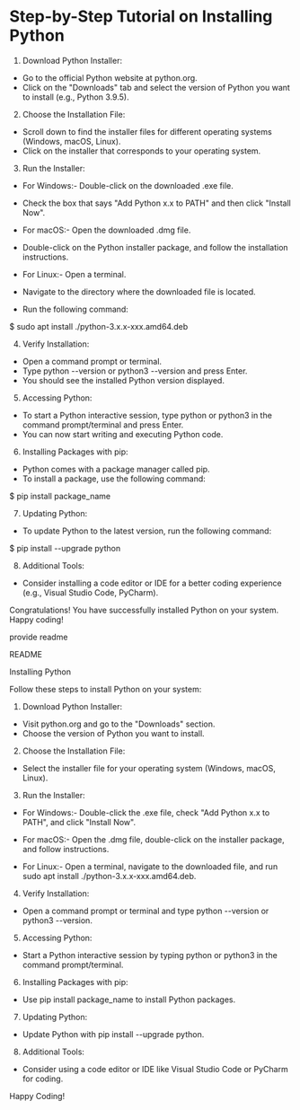 # Step-by-Step Tutorial on Installing Python

1. Download Python Installer:

- Go to the official Python website at python.org.
- Click on the "Downloads" tab and select the version of Python you want to install (e.g., Python 3.9.5).


2. Choose the Installation File:

- Scroll down to find the installer files for different operating systems (Windows, macOS, Linux).
- Click on the installer that corresponds to your operating system.


3. Run the Installer:

- For Windows:- Double-click on the downloaded .exe file.
- Check the box that says "Add Python x.x to PATH" and then click "Install Now".


- For macOS:- Open the downloaded .dmg file.
- Double-click on the Python installer package, and follow the installation instructions.


- For Linux:- Open a terminal.
- Navigate to the directory where the downloaded file is located.
- Run the following command:

$ sudo apt install ./python-3.x.x-xxx.amd64.deb


4. Verify Installation:

- Open a command prompt or terminal.
- Type python --version or python3 --version and press Enter.
- You should see the installed Python version displayed.


5. Accessing Python:

- To start a Python interactive session, type python or python3 in the command prompt/terminal and press Enter.
- You can now start writing and executing Python code.


6. Installing Packages with pip:

- Python comes with a package manager called pip.
- To install a package, use the following command:

$ pip install package_name


7. Updating Python:

- To update Python to the latest version, run the following command:

$ pip install --upgrade python


8. Additional Tools:

- Consider installing a code editor or IDE for a better coding experience (e.g., Visual Studio Code, PyCharm).

Congratulations! You have successfully installed Python on your system. Happy coding!


provide readme


README

Installing Python

Follow these steps to install Python on your system:

1. Download Python Installer:

- Visit python.org and go to the "Downloads" section.
- Choose the version of Python you want to install.


2. Choose the Installation File:

- Select the installer file for your operating system (Windows, macOS, Linux).


3. Run the Installer:

- For Windows:- Double-click the .exe file, check "Add Python x.x to PATH", and click "Install Now".


- For macOS:- Open the .dmg file, double-click on the installer package, and follow instructions.


- For Linux:- Open a terminal, navigate to the downloaded file, and run sudo apt install ./python-3.x.x-xxx.amd64.deb.


4. Verify Installation:

- Open a command prompt or terminal and type python --version or python3 --version.


5. Accessing Python:

- Start a Python interactive session by typing python or python3 in the command prompt/terminal.


6. Installing Packages with pip:

- Use pip install package_name to install Python packages.


7. Updating Python:

- Update Python with pip install --upgrade python.


8. Additional Tools:

- Consider using a code editor or IDE like Visual Studio Code or PyCharm for coding.

Happy Coding!
